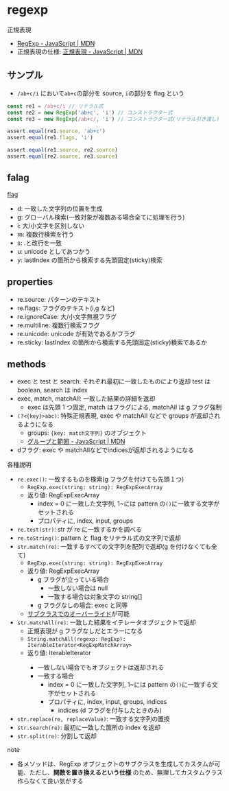 # regexp

正規表現

- [RegExp \- JavaScript \| MDN](https://developer.mozilla.org/ja/docs/Web/JavaScript/Reference/Global_Objects/RegExp)
- 正規表現の仕様: [正規表現 \- JavaScript \| MDN](https://developer.mozilla.org/ja/docs/Web/JavaScript/Guide/Regular_Expressions)

## サンプル

- `/ab+c/i` において`ab+c`の部分を source, `i`の部分を flag という

```js
const re1 = /ab+c/i // リテラル式
const re2 = new RegExp('ab+c', 'i') // コンストラクター式
const re3 = new RegExp(/ab+c/, 'i') // コンストラクター式(リテラル引き渡し)

assert.equal(re1.source, 'ab+c')
assert.equal(re1.flags, 'i')

assert.equal(re1.source, re2.source)
assert.equal(re2.source, re3.source)
```

## falag

[flag](https://developer.mozilla.org/ja/docs/Web/JavaScript/Guide/Regular_Expressions#advanced_searching_with_flags)

- d: 一致した文字列の位置を生成
- g: グローバル検索(一致対象が複数ある場合全てに処理を行う)
- i: 大/小文字を区別しない
- m: 複数行検索を行う
- s: .と改行を一致
- u: unicode としてあつかう
- y: lastIndex の箇所から検索する先頭固定(sticky)検索

## properties

- re.source: パターンのテキスト
- re.flags: フラグのテキスト(i,g など)
- re.ignoreCase: 大/小文字無視フラグ
- re.multiline: 複数行検索フラグ
- re.unicode: unicode が有効であるかフラグ
- re.sticky: lastIndex の箇所から検索する先頭固定(sticky)検索であるか

## methods

- exec と test と search: それぞれ最初に一致したものにより返却 test は boolean, search は index
- exec, match, matchAll: 一致した結果の詳細を返却
  - exec は先頭 1 つ固定, match はフラグによる, matchAll は g フラグ強制
- `(?<{key}>abc)`: 特殊正規表現, exec や matchAll などで groups が返却されるようになる
  - groups: `{key: match文字列}` のオブジェクト
  - [グループと範囲 \- JavaScript \| MDN](https://developer.mozilla.org/ja/docs/Web/JavaScript/Guide/Regular_Expressions/Groups_and_Ranges)
- dフラグ: exec や matchAllなどでindicesが返却されるようになる

各種説明

- `re.exec()`: 一致するものを検索(g フラグを付けても先頭１つ)
  - `RegExp.exec(string: string): RegExpExecArray`
  - 返り値: RegExpExecArray
    - index = 0 に一致した文字列, 1~には pattern の`()`に一致する文字がセットされる
    - プロパティに, index, input, groups
- `re.test(str)`: str が re に一致するかを調べる
- `re.toString()`: pattern と flag をリテラル式の文字列で返却
- `str.match(re)`: 一致するすべての文字列を配列で返却(g を付けなくても全て)
  - `RegExp.exec(string: string): RegExpExecArray`
  - 返り値: RegExpExecArray
    - g フラグが立っている場合
      - 一致しない場合は null
      - 一致する場合は対象文字の string[]
    - g フラグなしの場合: exec と同等
  - [サブクラスでのオーバーライド](https://developer.mozilla.org/ja/docs/Web/JavaScript/Reference/Global_Objects/RegExp/@@match#using_match_in_subclasses)が可能
- `str.matchAll(re)`: 一致した結果をイテレータオブジェクトで返却
  - 正規表現が g フラグなしだとエラーになる
  - `String.matchAll(regexp: RegExp): IterableIterator<RegExpMatchArray>`
  - 返り値: IterableIterator<RegExpMatchArray>
    - 一致しない場合でもオブジェクトは返却される
    - 一致する場合
      - index = 0 に一致した文字列, 1~には pattern の`()`に一致する文字がセットされる
      - プロパティに, index, input, groups, indices
        - indices (d フラグを付与したときのみ)
- `str.replace(re, replaceValue)`: 一致する文字列の置換
- `str.search(re)`: 最初に一致した箇所の index を返却
- `str.split(re)`: 分割して返却

note

- 各メソッドは、RegExp オブジェクトのサブクラスを生成してカスタムが可能、ただし、**関数を置き換えるという仕様** のため、無理してカスタムクラス作らなくて良い気がする
